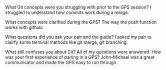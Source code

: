 What Git concepts were you struggling with prior to the GPS session?
	I struggled to understand how commits work during a merge.

What concepts were clarified during the GPS?
	The way the push function works with github.

What questions did you ask your pair and the guide?
	I asked my pair to clairfy some terminal methods like git merge, git branching.

What still confuses you about Git?
	All of my questions were answered.
How was your first experience of pairing in a GPS?
	John-Michael was a great communicator and made the GPS easy to run through.